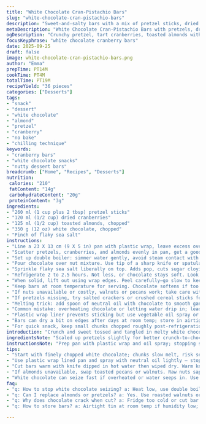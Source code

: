 ```yaml
---
title: "White Chocolate Cran-Pistachio Bars"
slug: "white-chocolate-cran-pistachio-bars"
description: "Sweet-and-salty bars with a mix of pretzel sticks, dried cranberries, and shelled pistachios held together by melted white chocolate. Slightly tweaked quantities, swapped pistachios for toasted almonds, added a pinch of flaky sea salt on top. The technique hinges on melting the chocolate gently, mixing thoroughly but not over-stirring. Cool in fridge till chocolate snaps under pressure. Cut warm knife, 2.5 cm squares. Keep at room temp. Beware overheating white chocolate—it seizes fast."
metaDescription: "White Chocolate Cran-Pistachio Bars with pretzels, dried cranberries, toasted almonds & flaky sea salt. Melting tips, cutting tricks, room temp storage notes."
ogDescription: "Crunchy pretzel, tart cranberries, toasted almonds with melty white chocolate. Chill for snap, cut warm edges; flaky salt finish punches sweetness."
focusKeyphrase: "white chocolate cranberry bars"
date: 2025-09-25
draft: false
image: white-chocolate-cran-pistachio-bars.png
author: "Emma"
prepTime: PT14M
cookTime: PT4M
totalTime: PT19M
recipeYield: "36 pieces"
categories: ["Desserts"]
tags:
- "snack"
- "dessert"
- "white chocolate"
- "almond"
- "pretzel"
- "cranberry"
- "no bake"
- "chilling technique"
keywords:
- "cranberry bars"
- "white chocolate snacks"
- "nutty dessert bars"
breadcrumb: ["Home", "Recipes", "Desserts"]
nutrition: 
 calories: "210"
 fatContent: "14g"
 carbohydrateContent: "20g"
 proteinContent: "3g"
ingredients:
- "260 ml (1 cup plus 2 tbsp) pretzel sticks"
- "120 ml (1/2 cup) dried cranberries"
- "125 ml (1/2 cup) toasted almonds, chopped"
- "350 g (12 oz) white chocolate, chopped"
- "Pinch of flaky sea salt"
instructions:
- "Line a 23 X 13 cm (9 X 5 in) pan with plastic wrap, leave excess over edges for easy lift-out. Spray lightly with oil to prevent sticking; plastic wrap sometimes stubborn."
- "Scatter pretzels, cranberries, and almonds evenly in pan, get a good spread to avoid clumping, crunch variety key. Crunchier nuts work better toasted; deepens aroma."
- "Set up double boiler: simmer water gently, avoid steam contact with bowl. Chop chocolate small for even melt, watch temperatures carefully—white chocolate burns or clumps fast. Stir once melted till smooth but don’t over-agitate."
- "Pour chocolate over nut mixture. Use tip of a sharp knife or spatula to fold chocolate in. Don't stir violently; coax chocolate to infuse pretzels and fruit but keep texture contrast intact. Concentrate on coating all bits."
- "Sprinkle flaky sea salt liberally on top. Adds pop, cuts sugar cloyingness."
- "Refrigerate 2 to 2.5 hours. Not less, or chocolate stays soft. Look for dull shine and firm snap when pressed with finger. Avoid fridge odors; cover if possible. If too cold, chocolate cracks brittlely, not ideal."
- "When solid, lift out using wrap edges. Peel carefully—go slow to keep shape intact. Use warm knife dipped in hot water, wiped dry, sliced in 2.5 cm (1 in) squares. Repeat warming as needed between cuts to keep clean edges."
- "Keep bars at room temperature for serving. Chocolate softens if too warm but no fridge unless summer humidity above 60%."
- "If nuts unavailable or costly, walnuts or pecans work; take care with roasting to draw out oils without burning. Likewise, swap cranberries with chopped dried cherries or tart sour cherries for different tang."
- "If pretzels missing, try salted crackers or crushed cereal sticks for crunch. Texture variety is more important than specific ingredient brand."
- "Melting trick: add spoon of neutral oil with chocolate to smooth ganache-like texture if white chocolate chalky."
- "Common mistake: overheating chocolate or letting water drip in; leads to grainy, seized chocolate. Use thick-bottomed bowl to evenly distribute heat."
- "Plastic wrap liner prevents sticking but use vegetable oil spray or butter for foolproof release."
- "Bars can dry a bit on edges after days at room temp; store in airtight tin with parchment between layers."
- "For quick snack, keep small chunks chopped roughly post-refrigeration; shelf life short due to nut oils going rancid after 5 days."
introduction: "Crunch and sweet tossed and tangled in melty white chocolate chaos. No eggs needed, no fuss, pure snack magic from pantry staples. Pretzels give salt snap, tangy cranberries bite back, almonds bring roasted warmth in each chunk. White chocolate, tricky diva, melts silky but demands gentle coaxing—seen it seize, grain, ruin bars more times than I can count. You want to hear that slight crack when breaking bars? That’s the sweet prize, proof texture hit the mark. Fold, don’t stir like fury—fold chocolate into crunch. Patience comes with chill—the fridge is your friend here, but watch for scent soak-up and drying edges. Room temp’s fine for storage, nobody likes brittle bars. I swapped pistachios for toasted almonds—more affordable, richer flavor. Tried dried cherries once; dark pop, but cranberries win for balance. Flaky salt on top turns sugar overload to balanced bite. Kitchen sounds: faint plop as chocolate falls, scrape-scrape as knife edges heat. Sweet, salty, tart meeting in each bite."
ingredientsNote: "Scaled up pretzels slightly for better crunch-to-chocolate ratio, more pretzel bits means no mushy spots hiding under. Almonds toasted to coax out natural oils; nuts bland or raw sap energy here. Cranberries are good but dried cherries or tart cherries add punch. White chocolate notoriously finicky—always chop finely for even melt, replace with a good-quality couverture white if possible for creamier melt. Adding pinch flaky salt top not optional—chocolate alone too cloying. Oil addition to chocolate can aid texture if bars feel chalky. Substitute pretzels with salted crackers or corn flakes crushed for crunch variety. Wrap liner and oil spray combo is kitchen lifesaver preventing tearing or sticking messes. Alway double-check dried fruit softness; too chewy means chew fatigue in final bite. Quality and freshness in nuts and fruit make a clear difference here. Store bars airtight in cool space; nuts oxidize fast otherwise, ruining flavor."
instructionsNote: "Prep pan with plastic wrap and oil spray; stopping sticking drama is time saver. Spread mix evenly so all get chocolate coverage—clumps ruin balance. Melt chocolate gently over simmering water; avoid steam contact to prevent seizing. Chop chocolate small for speed and uniform melt. Once melted, fold chocolate gently, coaxing it in the mix without batterizing crunch. Salt finish boosts complexity, trust it. Chill minimum 2 hours, better 2.5 h. Finger press test: surface firm but slight give, dry matte sheen – tells you chocolate solidified properly. Use warm knife for cutting; heat wipes away chocolate crumbs and hurdle of crumbling edges. Peel off plastic wrap slowly to keep squares intact. Storing at room temp preserves bite better than fridge; fridge over-chills chocolate making bars too brittle. Common mistake: overheating chocolate, water drips, stirring too fast – all kill texture. Keep it slow, gentle. Cover during refrigeration prevents fridge odors absorption, essential for nuts and chocolate."
tips:
- "Start with finely chopped white chocolate; chunks slow melt, risk seize. Use double boiler, simmer water low, no steam contact. Stir once smooth, folding gently into nuts and fruit. Overstir, chocolate grains up, loses snap. Chill min 2 hours, preferably 2.5 – firm with matte finish means set well. Avoid fridge smells by covering pan tightly. Chocolate cracking means fridge too cold or cut too soon."
- "Use plastic wrap lined pan and spray with neutral oil lightly – stops sticking but go easy spray; too much oil pools at edges. When folding chocolate, coax, don’t smush pretzels or cranberries; you want crunch intact. Salt finish on top must be flaky type, not table salt; sudden crunch contrast cuts sugar heaviness. Spread evenly to prevent salty pockets. Avoid clumps, shift mix around before chilling."
- "Cut bars warm with knife dipped in hot water then wiped dry. Warm knife slices clean, no crumbling edges. Reheat knife between cuts as needed. Plastic wrap lift out easy but peel slowly – rushed peel breaks shape. Room temp storage better than fridge if humidity below 60%. Warmth softens chocolate, but too cold gives brittle snap prone to shatter. Balance fragile here."
- "If almonds unavailable, swap toasted pecans or walnuts. Raw nuts sap texture and taste, roasting releases oils, boosts flavor. For dried fruit, chopped tart cherries add comparable tang with darker pop. Pretzels substitute with salted crackers or cereal sticks crushed. Texture variety beats brand loyalty. Adjust pretzel amount slightly upward to avoid chocolate over dominance, keeps bar lively, no mushy bits lurking underneath."
- "White chocolate can seize fast if overheated or water seeps in. Use thick-bottomed bowl to keep heat steady, chop chocolate small so melts even; patchy melt leads to grainy spots. Adding teaspoon neutral oil makes texture ganache-like if chalky. Double boiler setup essential; steam or drip = immediate seize. Patience folding – gentle movements maintain crunch, texture contrast between nuts and fruit essential."
faq:
- "q: How to stop white chocolate seizing? a: Heat low, use double boiler, no steam. Chop chocolate tiny for even melt. Stir once not repeatedly. Avoid water dripping in bowl. Thick-bottomed vessel helps distribute heat evenly."
- "q: Can I replace almonds or pretzels? a: Yes. Use roasted walnuts or pecans for nuts. Pretzels replaced by salted crackers or crushed corn flakes. Keep crunchy texture priority. Adjust quantities slightly, more pretzels keeps bars from gooey."
- "q: Why does chocolate crack when cut? a: Fridge too cold or cut bar straight from fridge. Let bars warm at room temp before slicing. Warm knife essential; dip in hot water between slices. Cracking means brittle, not bad but harder to manage clean cuts."
- "q: How to store bars? a: Airtight tin at room temp if humidity low; else refrigeration needed but watch crack risk. Wrap layers with parchment to stop sticking. Shelf life 5 days max due to nut oils turning. Keep wrapped to prevent fridge odors."

---
```

